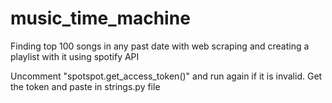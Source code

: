 # music_time_machine

Finding top 100 songs in any past date with web scraping and creating a playlist with it using spotify API

Uncomment "spotspot.get_access_token()" and run again if it is invalid. Get the token and paste in strings.py file

